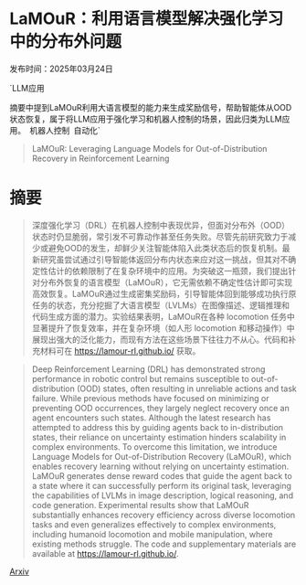 # LaMOuR：利用语言模型解决强化学习中的分布外问题

发布时间：2025年03月24日

`LLM应用

摘要中提到LaMOuR利用大语言模型的能力来生成奖励信号，帮助智能体从OOD状态恢复，属于将LLM应用于强化学习和机器人控制的场景，因此归类为LLM应用。` `机器人控制` `自动化`

> LaMOuR: Leveraging Language Models for Out-of-Distribution Recovery in Reinforcement Learning

# 摘要

> 深度强化学习（DRL）在机器人控制中表现优异，但面对分布外（OOD）状态时仍显脆弱，常引发不可靠动作甚至任务失败。尽管先前研究致力于减少或避免OOD的发生，却鲜少关注智能体陷入此类状态后的恢复机制。最新研究虽尝试通过引导智能体返回分布内状态来应对这一挑战，但其对不确定性估计的依赖限制了在复杂环境中的应用。为突破这一瓶颈，我们提出针对分布外恢复的语言模型（LaMOuR），它无需依赖不确定性估计即可实现高效恢复。LaMOuR通过生成密集奖励码，引导智能体回到能够成功执行原任务的状态，充分挖掘了大语言模型（LVLMs）在图像描述、逻辑推理和代码生成方面的潜力。实验结果表明，LaMOuR在各种 locomotion 任务中显著提升了恢复效率，并在复杂环境（如人形 locomotion 和移动操作）中展现出强大的泛化能力，而现有方法在这些场景下往往力不从心。代码和补充材料可在 https://lamour-rl.github.io/ 获取。

> Deep Reinforcement Learning (DRL) has demonstrated strong performance in robotic control but remains susceptible to out-of-distribution (OOD) states, often resulting in unreliable actions and task failure. While previous methods have focused on minimizing or preventing OOD occurrences, they largely neglect recovery once an agent encounters such states. Although the latest research has attempted to address this by guiding agents back to in-distribution states, their reliance on uncertainty estimation hinders scalability in complex environments. To overcome this limitation, we introduce Language Models for Out-of-Distribution Recovery (LaMOuR), which enables recovery learning without relying on uncertainty estimation. LaMOuR generates dense reward codes that guide the agent back to a state where it can successfully perform its original task, leveraging the capabilities of LVLMs in image description, logical reasoning, and code generation. Experimental results show that LaMOuR substantially enhances recovery efficiency across diverse locomotion tasks and even generalizes effectively to complex environments, including humanoid locomotion and mobile manipulation, where existing methods struggle. The code and supplementary materials are available at https://lamour-rl.github.io/.

[Arxiv](https://arxiv.org/abs/2503.17125)